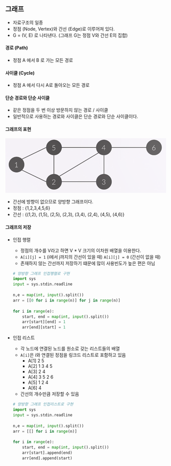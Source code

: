 ## 그래프

- 자료구조의 일종
- 정점 (Node, Vertex)와 간선 (Edge)로 이루어져 있다.
- G = (V, E) 로 나타낸다. (그래프 G는 정점 V와 간선 E의 집합)

#### 경로 (Path)

- 정점 A 에서 B 로 가는 모든 경로

#### 사이클 (Cycle)

- 정점 A 에서 다시 A로 돌아오는 모든 경로

#### 단순 경로와 단순 사이클

- 같은 정점을 두 번 이상 방문하지 않는 경로 / 사이클
- 일반적으로 사용하는 경로와 사이클은 단순 경로와 단순 사이클이다.

#### 그래프의 표현

<img src="..\99_img_src\00_Algorithm_graph.PNG">

- 간선에 방향이 없으므로 양방향 그래프이다.
- 정점 : {1,2,3,4,5,6}
- 간선 : {(1,2), (1,5), (2,5), (2,3), (3,4), (2,4), (4,5), (4,6)}

#### 그래프의 저장

- 인접 행렬

  - 정점의 개수를 V라고 하면 V * V 크기의 이차원 배열을 이용한다.
  - `A[i][j] = 1` (i에서 j까지의 간선이 있을 때) `A[i][j] = 0` (간선이 없을 때)
  - 존재하지 않는 간선까지 저장하기 떄문에 많이 사용빈도가 높은 편은 아님

  ```` python
  # 양방향 그래프 인접행렬로 구현
  import sys
  input = sys.stdin.readline
  
  n,e = map(int, input().split())
  arr = [[0 for i in range(n)] for j in range(n)]
  
  for i in range(e):
      start, end = map(int, input().split())
      arr[start][end] = 1
      arr[end][start] = 1
  ````

- 인접 리스트

  - 각 노드에 연결된 노드를 원소로 갖는 리스트들의 배열
  - `A[i]`은 i와 연결된 정점을 링크드 리스트로 포함하고 있음
    - A[1] 2 5
    - A[2] 1 3 4 5
    - A[3] 2 4
    - A[4] 3 5 2 6
    - A[5] 1 2 4
    - A[6] 4
  - 간선의 개수만큼 저장할 수 있음

  ````python
  # 양방향 그래프 인접리스트로 구현
  import sys
  input = sys.stdin.readline
  
  n,e = map(int, input().split())
  arr = [[] for i in range(n)]
  
  for i in range(e):
      start, end = map(int, input().split())
      arr[start].append(end)
      arr[end].append(start)
  ````

  
